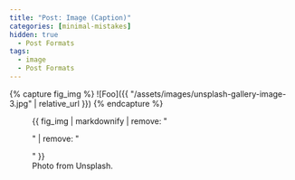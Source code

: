 ```yaml
---
title: "Post: Image (Caption)"
categories: [minimal-mistakes]
hidden: true
  - Post Formats
tags:
  - image
  - Post Formats
---
```


{% capture fig_img %}
![Foo]({{ "/assets/images/unsplash-gallery-image-3.jpg" | relative_url }})
{% endcapture %}

<figure>
  {{ fig_img | markdownify | remove: "<p>" | remove: "</p>" }}
  <figcaption>Photo from Unsplash.</figcaption>
</figure>
<!--stackedit_data:
eyJoaXN0b3J5IjpbMTgxNDU1MTYyM119
-->